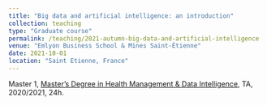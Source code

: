 ```yaml
---
title: "Big data and artificial intelligence: an introduction"
collection: teaching
type: "Graduate course"
permalink: /teaching/2021-autumn-big-data-and-artificial-intelligence
venue: "Emlyon Business School & Mines Saint-Étienne"
date: 2021-10-01
location: "Saint Etienne, France"
---
```


Master 1, [Master’s Degree in Health Management & Data Intelligence](https://msc-health-data-intelligence.com/en), TA, 2020/2021, 24h.
